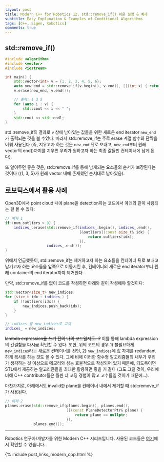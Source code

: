 ```yaml
---
layout: post
title: Modern C++ for Robotics 12. std::remove_if() 쉬운 설명 & 예제
subtitle: Easy Explanation & Examples of Conditional Algorithms
tags: [C++, Eigen, Robotics]
comments: true
---
```




## std::remove_if()

```cpp
#include <algorithm>
#include <vector>
#include <iostream>

int main() {
    std::vector<int> v = {1, 2, 3, 4, 5, 6};
    auto new_end = std::remove_if(v.begin(), v.end(), [](int x) { return x % 2 == 0; });
    v.erase(new_end, v.end());

    // 출력: 1 3 5
    for (auto i : v) {
        std::cout << i << " ";
    }
    std::cout << std::endl;
}
```

std::remove_if의 결과로 `v` 상에 남아있는 값들을 위한 새로운 end iterator `new_end`가 출력되는 것을 볼 수있다.
따라서 std::remove_if는 주로 erase 계열 함수와 단짝을 이뤄 사용된다 (즉, 지우고자 하는 것은 `new_end` 뒤로 보내고, `new_end`부터 원래 vector의 end()까지를 지우면 우리가 원하고자 하는 최종 값들만 컨테이너에 남게 된다).

또 알아두면 좋은 것은, std::remove_if를 통해 남게되는 요소들의 순서가 보장된다는 것이다 ({1, 3, 5}가 원래 vector 내에 존재했던 순서대로 남아있음). 

## 로보틱스에서 활용 사례

Open3D에서 point cloud 내에 plane을 detection하는 코드에서 아래와 같이 사용되는 걸 볼 수 있다:

```cpp
// 예제 1
if (num_outliers > 0) {
    indices_.erase(std::remove_if(indices_.begin(), indices_.end(),
                                  [&outliers](const size_t& idx) {
                                      return outliers[idx];
                                  }),
                   indices_.end());
}
```

위에서 언급했듯이, std::remove_if는 제거하고자 하는 요소들을 컨테이너 뒤로 보내고 남기고자 하는 요소들을 앞쪽으로 이동시킨 후,
컨테이너의 새로운 end iterator부터 원래 container의 end iterator까지 제거한다.

만약, std::remove_if를 없이 코드를 작성하면 아래와 같이 작성해야 할것이다:

```cpp
std::vector<size_t> new_indices;
for (size_t idx : indices_) {
    if (!outliers[idx]) {
        new_indices.push_back(idx); 
    }
}

// indices_를 new_indices로 교체
indices_ = new_indices;
```

~~lambda expression을 쓰기 전의 나의 코드일지도...?~~ 
이를 통해 lambda expression의 간결함을 다시금 확인할 수 있다.
또한, 위의 코드의 경우 1) 불필요하게 `new_indices`라는 새로운 컨테이너를 선언, 2) `new_indices`에 값 자체를 redundant하게 복사를 하는 것도 볼 수 있다.
그에 비해 이러한 함수형 알고리즘들의 내부가 우리가 생각하는 것 이상으로 메모리와 성능 효율적으로 작성되어 있기 때문에, 되도록이면 STL에서 제공하는 알고리즘들을 최대한 활용하면 좋을 거 같다 
(그도 그럴 것이, 우리에 비해 C++ contributor들은 훨씬 더 코딩 경험이 많고 고수들일 것이기 때문에...).

마찬가지로, 아래에서도 invalid한 plane을 컨테이너 내에서 제거할 때 std::remove_if가 사용된다.

```cpp
// 예제 2
planes.erase(std::remove_if(planes.begin(), planes.end(),
                            [](const PlaneDetectorPtr& plane) {
                                return plane == nullptr;
                            }),
             planes.end());
```

---

Robotics 연구자/개발자를 위한 Modern C++ 시리즈입니다.
사용된 코드들은 [여기](https://github.com/LimHyungTae/moderncpp_study)에서 확인할 수 있습니다.

{% include post_links_modern_cpp.html %}
